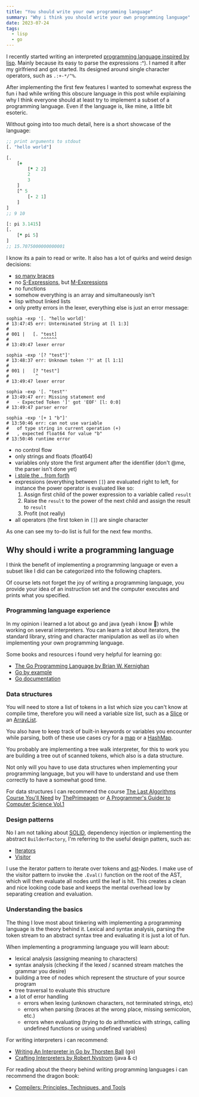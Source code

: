 ```yaml
---
title: "You should write your own programming language"
summary: "Why i think you should write your own programming language"
date: 2023-07-24
tags:
  - lisp
  - go
---
```


I recently started writing an interpreted [programming language inspired by
lisp](https://github.com/xNaCly/Sophia). Mainly because its easy to parse the
expressions :^). I named it after my girlfriend and got started. Its designed
around single character operators, such as `.:+-*/^%`.

After implementing the first few features I wanted to somewhat express the fun
i had while writing this obscure language in this post while explaining why I
think everyone should at least try to implement a subset of a programming
language. Even if the language is, like mine, a little bit esoteric.

Without going into too much detail, here is a short showcase of the language:

```clojure
;; print arguments to stdout
[. "hello world"]

[.
    [+
        [* 2 2]
        2
        3
    ]
    [^ 5
        [- 2 1]
    ]
]
;; 9 10

[: pi 3.1415]
[.
    [* pi 5]
]
;; 15.7075000000000001
```

I know its a pain to read or write. It also has a lot of quirks and weird design decisions:

- [so many braces](https://wiki.c2.com/?LispLacksVisualCues)
- no [S-Expressions](https://en.wikipedia.org/wiki/S-expression), but [M-Expressions](https://en.wikipedia.org/wiki/M-expression)
- no functions
- somehow everything is an array and simultaneously isn't
- lisp without linked lists
- only pretty errors in the lexer, everything else is just an error message:

```fish
sophia -exp '[. "hello world]'
# 13:47:45 err: Unterminated String at [l 1:3]
#
# 001 |   [. "test]
#            ^^^^^^
# 13:49:47 lexer error

sophia -exp '[? "test"]'
# 13:48:37 err: Unknown token '?' at [l 1:1]
#
# 001 |   [? "test"]
#          ^
# 13:49:47 lexer error

sophia -exp '[. "test"'
# 13:49:47 err: Missing statement end
#   - Expected Token ']' got 'EOF' [l: 0:0]
# 13:49:47 parser error

sophia -exp '[+ 1 "b"]'
# 13:50:46 err: can not use variable
#   of type string in current operation (+)
#   , expected float64 for value "b"
# 13:50:46 runtime error
```

- no control flow
- only strings and floats (float64)
- variables only store the first argument after the identifier (don't @me, the parser isn't done yet)
- [i stole the `.` from forth](<https://en.wikipedia.org/wiki/Forth_(programming_language)#%E2%80%9CHello,_World!%E2%80%9D>)
- expressions (everything between `[]`) are evaluated right to left, for
  instance the power operator is evaluated like so:
  1. Assign first child of the power expression to a variable called `result`
  2. Raise the `result` to the power of the next child and assign the result to `result`
  3. Profit (not really)
- all operators (the first token in `[]`) are single character

As one can see my to-do list is full for the next few months.

## Why should i write a programming language

I think the benefit of implementing a programming language or even a subset like I did can be categorized into the following chapters.

Of course lets not forget the joy of writing a programming language, you
provide your idea of an instruction set and the computer executes and prints
what you specified.

### Programming language experience

In my opinion i learned a lot about go and java (yeah i know 🤢) while working
on several interpreters. You can learn a lot about iterators, the standard
library, string and character manipulation as well as i/o when implementing
your own programming language.

Some books and resources i found very helpful for learning go:

- [The Go Programming Language by Brian W. Kernighan](https://www.gopl.io/)
- [Go by example](https://gobyexample.com/)
- [Go documentation](https://go.dev/doc/)

### Data structures

You will need to store a list of tokens in a list which size you can't know at
compile time, therefore you will need a variable size list, such as a
[Slice](https://gobyexample.com/slices) or an
[ArrayList](https://www.programiz.com/java-programming/arraylist).

You also have to keep track of built-in keywords or variables you encounter
while parsing, both of these use cases cry for a
[map](https://gobyexample.com/maps) or a
[HashMap](https://www.programiz.com/java-programming/hashmap).

You probably are implementing a tree walk interpreter, for this to work you are
building a tree out of scanned tokens, which also is a data structure.

Not only will you have to use data structures when implementing your
programming language, but you will have to understand and use them correctly to
have a somewhat good time.

For data structures I can recommend the course [The Last Algorithms Course
You'll Need](https://frontendmasters.com/courses/algorithms/) by
[ThePrimeagen](https://frontendmasters.com/teachers/the-primeagen/) or [A
Programmer's Guider to Computer Science
Vol.1](https://www.goodreads.com/book/show/51185374-a-programmer-s-guide-to-computer-science)

### Design patterns

No I am not talking about [SOLID](https://en.wikipedia.org/wiki/SOLID),
dependency injection or implementing the abstract `BuilderFactory`, I'm
referring to the useful design patters, such as:

- [Iterators](https://refactoring.guru/design-patterns/iterator)
- [Visitor](https://refactoring.guru/design-patterns/visitor)

I use the iterator pattern to iterate over tokens and
[ast](https://en.wikipedia.org/wiki/Abstract_syntax_tree)-Nodes. I make use of
the visitor pattern to invoke the `.Eval()` function on the root of the AST,
which will then evaluate all nodes until the leaf is hit. This creates a clean
and nice looking code base and keeps the mental overhead low by separating
creation and evaluation.

### Understanding the basics

The thing I love most about tinkering with implementing a programming language
is the theory behind it. Lexical and syntax analysis, parsing the
token stream to an abstract syntax tree and evaluating it is just a lot of fun.

When implementing a programming language you will learn about:

- lexical analysis (assigning meaning to characters)
- syntax analysis (checking if the lexed / scanned stream matches the grammar you desire)
- building a tree of nodes which represent the structure of your source program
- tree traversal to evaluate this structure
- a lot of error handling
  - errors when lexing (unknown characters, not terminated strings, etc)
  - errors when parsing (braces at the wrong place, missing semicolon, etc.)
  - errors when evaluating (trying to do arithmetics with strings, calling undefined functions or using undefined variables)

For writing interpreters i can recommend:

- [Writing An Interpreter in Go by Thorsten Ball](https://interpreterbook.com/) (go)
- [Crafting Interpreters by Robert Nystrom](https://craftinginterpreters.com/) (java & c)

For reading about the theory behind writing programming languages i can recommend the dragon book:

- [Compilers: Principles, Techniques, and Tools](https://en.wikipedia.org/wiki/Compilers:_Principles,_Techniques,_and_Tools)
